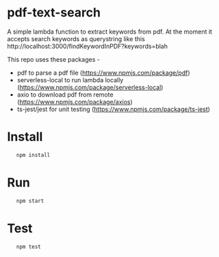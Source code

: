 # pdf-text-search
A simple lambda function to extract keywords from pdf. At the moment it accepts search keywords as querystring like this http://localhost:3000/findKeywordInPDF?keywords=blah

This repo uses these packages - 
* pdf to parse a pdf file (https://www.npmjs.com/package/pdf)
* serverless-local to run lambda locally (https://www.npmjs.com/package/serverless-local)
* axio to download pdf from remote (https://www.npmjs.com/package/axios)
* ts-jest/jest for unit testing (https://www.npmjs.com/package/ts-jest)


# Install

```javascript
   npm install 
```

# Run

```javascript
   npm start 
```

# Test

```javascript
   npm test 
```


